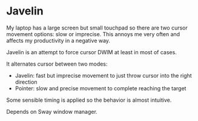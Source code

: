# Javelin

My laptop has a large screen but small touchpad so there are two cursor movement options: slow or imprecise. This annoys me very often and affects my productivity in a negative way.

Javelin is an attempt to force cursor DWIM at least in most of cases.

It alternates cursor between two modes:

- Javelin: fast but imprecise movement to just throw cursor into the right direction
- Pointer: slow and precise movement to complete reaching the target

Some sensible timing is applied so the behavior is almost intuitive.

Depends on Sway window manager.
